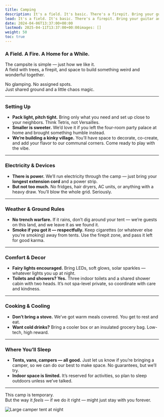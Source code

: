```yaml
---
title: Camping
description: It's a field. It's basic. There's a firepit. Bring your guitar and marshmallows.
lead: It's a field. It's basic. There's a firepit. Bring your guitar and marshmallows.
date: 2024-04-06T13:37:00+00:00
lastmod: 2025-04-11T13:37:00+00:00images: []
weight: 50
toc: true
---
```


### A Field. A Fire. A Home for a While.

The campsite is simple — just how we like it.  
A field with trees, a firepit, and space to build something weird and wonderful together.

No glamping. No assigned spots.  
Just shared ground and a little chaos magic.

---

### Setting Up

- **Pack light, pitch tight.** Bring only what you need and set up close to your neighbors. Think Tetris, not Versailles.  
- **Smaller is sweeter.** We’d love it if you left the four-room party palace at home and brought something humble instead.  
- **We’re building a kinky village.** You’ll have space to decorate, co-create, and add your flavor to our communal corners. Come ready to play with the vibe.

---

### Electricity & Devices

- **There is power.** We’ll run electricity through the camp — just bring your **longest extension cord** and a power strip.  
- **But not too much.** No fridges, hair dryers, AC units, or anything with a heavy draw. You’ll blow the whole grid. Seriously.

---

### Weather & Ground Rules

- **No trench warfare.** If it rains, don’t dig around your tent — we’re guests on this land, and we leave it as we found it.  
- **Smoke if you got it — respectfully.** Keep cigarettes (or whatever else you're smoking) away from tents. Use the firepit zone, and pass it left for good karma.

---

### Comfort & Decor

- **Fairy lights encouraged.** Bring LEDs, soft glows, solar sparkles — whatever lights you up at night.  
- **Toilets and showers? Yes.** Three indoor toilets and a shared shower cabin with two heads. It’s not spa-level private, so coordinate with care and kindness.  

---

### Cooking & Cooling

- **Don’t bring a stove.** We’ve got warm meals covered. You get to rest and eat.  
- **Want cold drinks?** Bring a cooler box or an insulated grocery bag. Low-tech, high reward.

---

### Where You’ll Sleep

- **Tents, vans, campers — all good.** Just let us know if you’re bringing a camper, so we can do our best to make space. No guarantees, but we’ll try.  
- **Indoor space is limited.** It’s reserved for activities, so plan to sleep outdoors unless we’ve talked.

---

This camp is temporary.  
But the way it *feels* — if we do it right — might just stay with you forever.

![Large camper tent at night](/images/camper.jpg)
